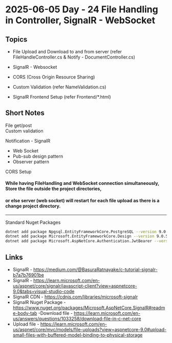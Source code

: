 # 2025-06-05    Day - 24 File Handling in Controller, SignalR - WebSocket

## Topics

- File Upload and Download to and from server (refer FileHandleController.cs & Notify - DocumentController.cs)

- SignalR - Websocket

- CORS (Cross Origin Resource Sharing)

- Custom Validation (refer NameValidation.cs)

- SignalR Frontend Setup (refer Frontend/*.html)



## Short Notes

File get/post  
Custom validation  

Notification - SignalR
- Web Socket
- Pub-sub design pattern
- Observer pattern

CORS Setup


#### While having FileHandling and WebSocket connection simultaneously, **Store the file outside the project directories,** 
#### or else server (web socket) will restart for each file upload as there is a change project directory.

------
Standard Nuget Packages  

``` sh
dotnet add package Npgsql.EntityFrameworkCore.PostgreSQL --version 9.0.4
dotnet add package Microsoft.EntityFrameworkCore.Design --version 9.0.5
dotnet add package Microsoft.AspNetCore.Authentication.JwtBearer --version 9.0.5
```

## Links
- SignalR - https://medium.com/@BasuraRatnayake/c-tutorial-signalr-b7a7b76901be
- SignalR - https://learn.microsoft.com/en-us/aspnet/core/signalr/javascript-client?view=aspnetcore-9.0&tabs=visual-studio-code
- SignalR CDN - https://cdnjs.com/libraries/microsoft-signalr
- SignalR Nuget Package - https://www.nuget.org/packages/Microsoft.AspNetCore.SignalR#readme-body-tab
-Download file - https://learn.microsoft.com/en-us/answers/questions/1033258/download-file-in-c-net-core
- Upload file - https://learn.microsoft.com/en-us/aspnet/core/mvc/models/file-uploads?view=aspnetcore-9.0#upload-small-files-with-buffered-model-binding-to-physical-storage

